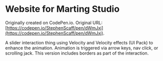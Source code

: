# Website for Marting Studio

Originally created on CodePen.io. Original URL: [https://codepen.io/StephenScaff/pen/dWmJxj](https://codepen.io/StephenScaff/pen/dWmJxj).

A slider interaction thing using Velocity and Velocity effects (UI Pack) to enhance the animation.  Animation is triggered via arrow keys, nav click, or scrolling jack.
This version includes borders as part of the interaction.
